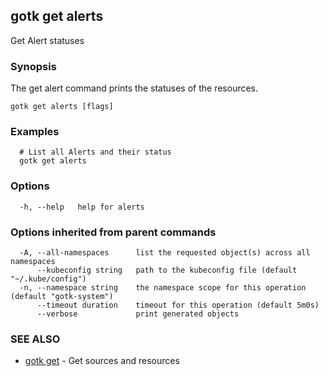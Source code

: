## gotk get alerts

Get Alert statuses

### Synopsis

The get alert command prints the statuses of the resources.

```
gotk get alerts [flags]
```

### Examples

```
  # List all Alerts and their status
  gotk get alerts

```

### Options

```
  -h, --help   help for alerts
```

### Options inherited from parent commands

```
  -A, --all-namespaces      list the requested object(s) across all namespaces
      --kubeconfig string   path to the kubeconfig file (default "~/.kube/config")
  -n, --namespace string    the namespace scope for this operation (default "gotk-system")
      --timeout duration    timeout for this operation (default 5m0s)
      --verbose             print generated objects
```

### SEE ALSO

* [gotk get](gotk_get.md)	 - Get sources and resources

